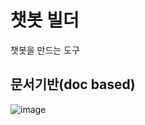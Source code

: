 # 챗봇 빌더
챗봇을 만드는 도구

## 문서기반(doc based)
![image](https://github.com/chucoding/today-i-learned/assets/56211193/d48aaeaf-8385-4c73-8c7b-979895238201)